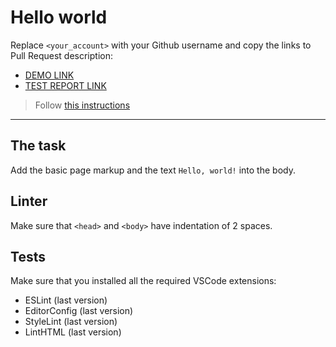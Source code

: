 # Hello world

Replace `<your_account>` with your Github username and copy the links to Pull Request description:
- [DEMO LINK](https://KaterinaZhlobinskaya.github.io/layout_hello-world/)
- [TEST REPORT LINK](https://KaterinaZhlobinskaya.github.io/layout_hello-world/report/html_report/)

> Follow [this instructions](https://mate-academy.github.io/layout_task-guideline/#how-to-solve-the-layout-tasks-on-github)
___

## The task

Add the basic page markup and the text `Hello, world!` into the body.

## Linter

Make sure that `<head>` and `<body>` have indentation of 2 spaces.

## Tests

Make sure that you installed all the required VSCode extensions:

- ESLint (last version)
- EditorConfig (last version)
- StyleLint (last version)
- LintHTML (last version)
